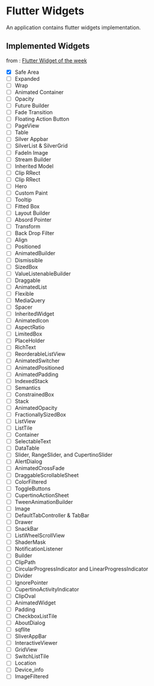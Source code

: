 # Flutter Widgets

An application contains flutter widgets implementation. 

## Implemented Widgets

from : [Flutter Widget of the week](https://www.youtube.com/watch?v=b_sQ9bMltGU&list=PLjxrf2q8roU23XGwz3Km7sQZFTdB996iG&index=1)

- [x] Safe Area 
- [ ] Expanded 
- [ ] Wrap 
- [ ] Animated Container 
- [ ] Opacity 
- [ ] Future Builder 
- [ ] Fade Transition 
- [ ] Floating Action Button 
- [ ] PageView 
- [ ] Table 
- [ ] Silver Appbar 
- [ ] SilverList & SilverGrid 
- [ ] FadeIn Image
- [ ] Stream Builder
- [ ] Inherited Model
- [ ] Clip RRect
- [ ] Clip RRect
- [ ] Hero
- [ ] Custom Paint
- [ ] Tooltip
- [ ] Fitted Box
- [ ] Layout Builder
- [ ] Absord Pointer
- [ ] Transform
- [ ] Back Drop Filter
- [ ] Align
- [ ] Positioned
- [ ] AnimatedBuilder
- [ ] Dismissible
- [ ] SizedBox
- [ ] ValueListenableBuilder
- [ ] Draggable
- [ ] AnimatedList
- [ ] Flexible
- [ ] MediaQuery
- [ ] Spacer
- [ ] InheritedWidget
- [ ] AnimatedIcon
- [ ] AspectRatio
- [ ] LimitedBox
- [ ] PlaceHolder
- [ ] RichText
- [ ] ReorderableListView
- [ ] AnimatedSwitcher
- [ ] AnimatedPositioned
- [ ] AnimatedPadding
- [ ] IndexedStack
- [ ] Semantics
- [ ] ConstrainedBox
- [ ] Stack
- [ ] AnimatedOpacity
- [ ] FractionallySizedBox
- [ ] ListView
- [ ] ListTile
- [ ] Container
- [ ] SelectableText
- [ ] DataTable
- [ ] Slider, RangeSlider, and CupertinoSlider
- [ ] AlertDialog
- [ ] AnimatedCrossFade
- [ ] DraggableScrollableSheet
- [ ] ColorFiltered
- [ ] ToggleButtons
- [ ] CupertinoActionSheet
- [ ] TweenAnimationBuilder
- [ ] Image
- [ ] DefaultTabController & TabBar
- [ ] Drawer
- [ ] SnackBar
- [ ] ListWheelScrollView
- [ ] ShaderMask
- [ ] NotificationListener
- [ ] Builder
- [ ] ClipPath
- [ ] CircularProgressIndicator and LinearProgressIndicator
- [ ] Divider
- [ ] IgnorePointer
- [ ] CupertinoActivityIndicator
- [ ] ClipOval
- [ ] AnimatedWidget
- [ ] Padding
- [ ] CheckboxListTile
- [ ] AboutDialog
- [ ] sqflite
- [ ] SliverAppBar
- [ ] InteractiveViewer
- [ ] GridView
- [ ] SwitchListTile
- [ ] Location
- [ ] Device_info
- [ ] ImageFiltered
